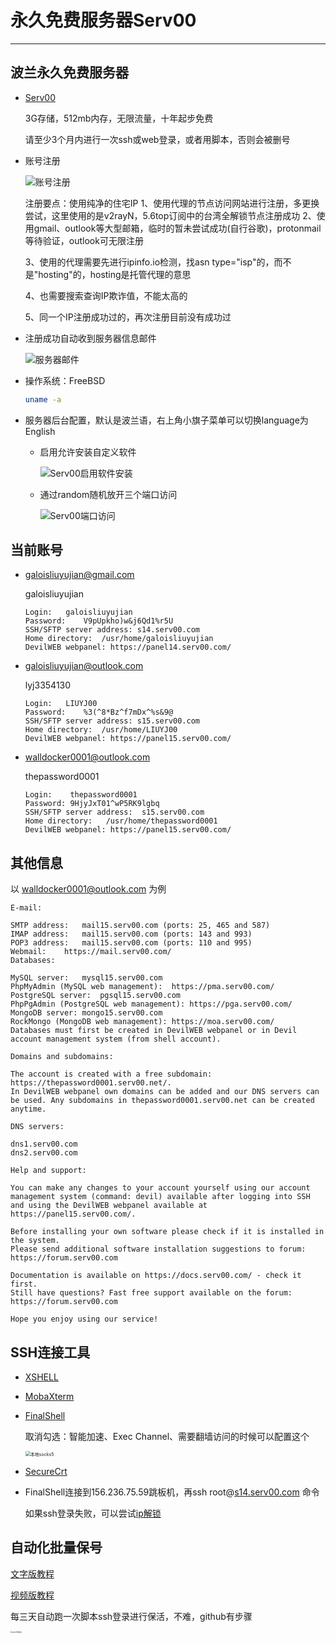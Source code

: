 # 永久免费服务器Serv00

---

## 波兰永久免费服务器

- [Serv00](https://www.serv00.com/)

  3G存储，512mb内存，无限流量，十年起步免费

  请至少3个月内进行一次ssh或web登录，或者用脚本，否则会被删号

- 账号注册

  ![账号注册](https://raw.githubusercontent.com/GaloisLYJ/booknotes/refs/heads/master/%E4%BA%91%E6%9C%8D%E5%8A%A1%E5%99%A8%E4%B9%8B%E7%A7%91%E5%AD%A6%E4%B8%8A%E7%BD%91/file/Serv00%E6%B3%A8%E5%86%8C.png)

  注册要点：使用纯净的住宅IP
  1、使用代理的节点访问网站进行注册，多更换尝试，这里使用的是v2rayN，5.6top订阅中的台湾全解锁节点注册成功
  2、使用gmail、outlook等大型邮箱，临时的暂未尝试成功(自行谷歌)，protonmail等待验证，outlook可无限注册

  3、使用的代理需要先进行ipinfo.io检测，找asn type="isp"的，而不是"hosting"的，hosting是托管代理的意思

  4、也需要搜索查询IP欺诈值，不能太高的

  5、同一个IP注册成功过的，再次注册目前没有成功过

- 注册成功自动收到服务器信息邮件

  ![服务器邮件](https://raw.githubusercontent.com/GaloisLYJ/booknotes/refs/heads/master/%E4%BA%91%E6%9C%8D%E5%8A%A1%E5%99%A8%E4%B9%8B%E7%A7%91%E5%AD%A6%E4%B8%8A%E7%BD%91/file/Serv00%E6%9C%8D%E5%8A%A1%E5%99%A8%E9%82%AE%E4%BB%B6.png)

- 操作系统：FreeBSD

  ```bash
  uname -a
  ```

- 服务器后台配置，默认是波兰语，右上角小旗子菜单可以切换language为English

  - 启用允许安装自定义软件

    ![Serv00启用软件安装](https://raw.githubusercontent.com/GaloisLYJ/booknotes/refs/heads/master/%E4%BA%91%E6%9C%8D%E5%8A%A1%E5%99%A8%E4%B9%8B%E7%A7%91%E5%AD%A6%E4%B8%8A%E7%BD%91/file/Serv00%E5%90%AF%E7%94%A8%E8%BD%AF%E4%BB%B6%E5%AE%89%E8%A3%85.png)

  - 通过random随机放开三个端口访问

    ![Serv00端口访问](https://raw.githubusercontent.com/GaloisLYJ/booknotes/refs/heads/master/%E4%BA%91%E6%9C%8D%E5%8A%A1%E5%99%A8%E4%B9%8B%E7%A7%91%E5%AD%A6%E4%B8%8A%E7%BD%91/file/Serv00%E7%AB%AF%E5%8F%A3%E8%AE%BF%E9%97%AE.png)

## 当前账号

 - galoisliuyujian@gmail.com

   galoisliuyujian

   ```
   Login:	galoisliuyujian
   Password:	V9pUpkho)w&j6Qd1%r5U
   SSH/SFTP server address:	s14.serv00.com
   Home directory:	/usr/home/galoisliuyujian
   DevilWEB webpanel: https://panel14.serv00.com/
   ```

 - galoisliuyujian@outlook.com

   lyj3354130
   
   ```
   Login:	LIUYJ00
   Password:	%3(^8*Bz^f7mDx^%s&9@
   SSH/SFTP server address:	s15.serv00.com
   Home directory:	/usr/home/LIUYJ00
   DevilWEB webpanel: https://panel15.serv00.com/
   ```
   
- walldocker0001@outlook.com

  thepassword0001

  ```
  Login:	thepassword0001
  Password:	9HjyJxT01^wP5RK9lgbq
  SSH/SFTP server address:	s15.serv00.com
  Home directory:	/usr/home/thepassword0001
  DevilWEB webpanel: https://panel15.serv00.com/
  ```
  

## 其他信息

以 walldocker0001@outlook.com 为例

```
E-mail:

SMTP address:	mail15.serv00.com (ports: 25, 465 and 587)
IMAP address:	mail15.serv00.com (ports: 143 and 993)
POP3 address:	mail15.serv00.com (ports: 110 and 995)
Webmail:	https://mail.serv00.com/
Databases:

MySQL server:	mysql15.serv00.com
PhpMyAdmin (MySQL web management):	https://pma.serv00.com/
PostgreSQL server:	pgsql15.serv00.com
PhpPgAdmin (PostgreSQL web management):	https://pga.serv00.com/
MongoDB server:	mongo15.serv00.com
RockMongo (MongoDB web management):	https://moa.serv00.com/
Databases must first be created in DevilWEB webpanel or in Devil account management system (from shell account).

Domains and subdomains:

The account is created with a free subdomain: https://thepassword0001.serv00.net/.
In DevilWEB webpanel own domains can be added and our DNS servers can be used. Any subdomains in thepassword0001.serv00.net can be created anytime.

DNS servers:

dns1.serv00.com
dns2.serv00.com

Help and support:

You can make any changes to your account yourself using our account management system (command: devil) available after logging into SSH and using the DevilWEB webpanel available at https://panel15.serv00.com/.

Before installing your own software please check if it is installed in the system.
Please send additional software installation suggestions to forum: https://forum.serv00.com

Documentation is available on https://docs.serv00.com/ - check it first.
Still have questions? Fast free support available on the forum: https://forum.serv00.com

Hope you enjoy using our service!
```

## SSH连接工具

- [XSHELL](https://www.xshell.com/zh/free-for-home-school/)

- [MobaXterm](https://mobaxterm.mobatek.net/)

- [FinalShell](https://www.hostbuf.com/t/988.html)

  取消勾选：智能加速、Exec Channel、需要翻墙访问的时候可以配置这个	

  <img src="https://raw.githubusercontent.com/GaloisLYJ/booknotes/refs/heads/master/%E4%BA%91%E6%9C%8D%E5%8A%A1%E5%99%A8%E4%B9%8B%E7%A7%91%E5%AD%A6%E4%B8%8A%E7%BD%91/file/FinalShell%E6%9C%AC%E5%9C%B0Socks5%E9%85%8D%E7%BD%AE%E7%94%A8%E4%BA%8E%E8%BF%9E%E6%8E%A5Serv00.png" alt="本地socks5" style="zoom:50%;" />

- [SecureCrt](https://www.vandyke.com/products/securecrt/)

- FinalShell连接到156.236.75.59跳板机，再ssh root@[s14.serv00.com](http://s14.serv00.com/) 命令

  如果ssh登录失败，可以尝试[ip解锁](https://www.serv00.com/ip_unban/)

## 自动化批量保号

[文字版教程](https://github.com/GaloisLYJ/serv00-login)

[视频版教程](https://www.youtube.com/watch?v=QnlzpvDl_mo)

每三天自动跑一次脚本ssh登录进行保活，不难，github有步骤

<img src="https://raw.githubusercontent.com/GaloisLYJ/booknotes/refs/heads/master/%E4%BA%91%E6%9C%8D%E5%8A%A1%E5%99%A8%E4%B9%8B%E7%A7%91%E5%AD%A6%E4%B8%8A%E7%BD%91/file/serv00%E4%BF%9D%E5%8F%B7.jpg" alt="serv00保号" style="zoom:20%;" />